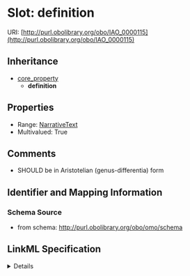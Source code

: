 # Slot: definition

URI: [http://purl.obolibrary.org/obo/IAO_0000115](http://purl.obolibrary.org/obo/IAO_0000115)




## Inheritance

* [core_property](core_property.md)
    * **definition**





## Properties

* Range: [NarrativeText](NarrativeText.md)
* Multivalued: True







## Comments

* SHOULD be in Aristotelian (genus-differentia) form

## Identifier and Mapping Information







### Schema Source


* from schema: http://purl.obolibrary.org/obo/omo/schema




## LinkML Specification

<details>
```yaml
name: definition
comments:
- SHOULD be in Aristotelian (genus-differentia) form
in_subset:
- allotrope required profile
- go required profile
- obi required profile
from_schema: http://purl.obolibrary.org/obo/omo/schema
exact_mappings:
- skos:definition
rank: 1000
is_a: core_property
slot_uri: IAO:0000115
multivalued: true
alias: definition
domain_of:
- HasMinimalMetadata
range: narrative text

```
</details>